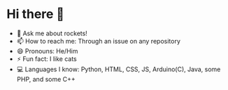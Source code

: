# Hi there 👋

- 💬 Ask me about rockets!
- 📫 How to reach me: Through an issue on any repository
- 😄 Pronouns: He/Him
- ⚡ Fun fact: I like cats
- 💻 Languages I know: Python, HTML, CSS, JS, Arduino(C), Java, some PHP, and some C++ 
